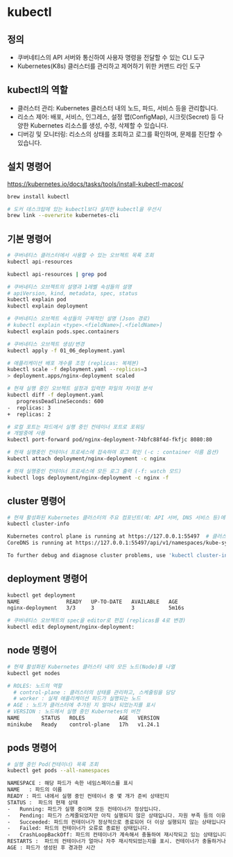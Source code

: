 # kubectl

## 정의
- 쿠버네티스의 API 서버와 통신하여 사용자 명령을 전달할 수 있는 CLI 도구
- Kubernetes(K8s) 클러스터를 관리하고 제어하기 위한 커맨드 라인 도구

## kubectl의 역할

-	클러스터 관리: Kubernetes 클러스터 내의 노드, 파드, 서비스 등을 관리합니다.
-	리소스 제어: 배포, 서비스, 인그레스, 설정 맵(ConfigMap), 시크릿(Secret) 등 다양한 Kubernetes 리소스를 생성, 수정, 삭제할 수 있습니다.
-	디버깅 및 모니터링: 리소스의 상태를 조회하고 로그를 확인하며, 문제를 진단할 수 있습니다.

## 설치 명령어
https://kubernetes.io/docs/tasks/tools/install-kubectl-macos/

```sh
brew install kubectl

# 도커 데스크탑에 있는 kubectl보다 설치한 kubectl을 우선시
brew link --overwrite kubernetes-cli
```

## 기본 명령어
```sh
# 쿠버네티스 클러스터에서 사용할 수 있는 오브젝트 목록 조회
kubectl api-resources 

kubectl api-resources | grep pod

# 쿠버네티스 오브젝트의 설명과 1레벨 속성들의 설명
# apiVersion, kind, metadata, spec, status
kubectl explain pod
kubectl explain deployment

# 쿠버네티스 오브젝트 속성들의 구체적인 설명 (Json 경로)
# kubectl explain <type>.<fieldName>[.<fieldName>]
kubectl explain pods.spec.containers

# 쿠버네티스 오브젝트 생성/변경
kubectl apply -f 01_06_deployment.yaml

# 애플리케이션 배포 개수를 조정 (replicas: 복제본)
kubectl scale -f deployment.yaml --replicas=3
> deployment.apps/nginx-deployment scaled

# 현재 실행 중인 오브젝트 설정과 입력한 파일의 차이점 분석
kubectl diff -f deployment.yaml
   progressDeadlineSeconds: 600
-  replicas: 3
+  replicas: 2

# 로컬 포트는 파드에서 실행 중인 컨테이너 포트로 포워딩
# 개발중에 사용
kubectl port-forward pod/nginx-deployment-74bfc88f4d-fkfjc 8080:80

# 현재 실행중인 컨테이너 프로세스에 접속하여 로그 확인 (-c : container 이름 옵션)
kubectl attach deployment/nginx-deployment -c nginx

# 현재 실행중인 컨테이너 프로세스에 모든 로그 출력 (-f: watch 모드)
kubectl logs deployment/nginx-deployment -c nginx -f
```

## cluster 명령어

```sh
# 현재 활성화된 Kubernetes 클러스터의 주요 컴포넌트(예: API 서버, DNS 서비스 등)에 대한 정보를 제공
kubectl cluster-info

Kubernetes control plane is running at https://127.0.0.1:55497  # 클러스터의 API 서버가 실행되고 있는 주소
CoreDNS is running at https://127.0.0.1:55497/api/v1/namespaces/kube-system/services/kube-dns:dns/proxy # 클러스터 내에서 DNS 서비스를 제공하는 CoreDNS가 실행되고 있는 주소

To further debug and diagnose cluster problems, use 'kubectl cluster-info dump'.
```

## deployment 명령어
```sh
kubectl get deployment
NAME               READY   UP-TO-DATE   AVAILABLE   AGE
nginx-deployment   3/3     3            3           5m16s

# 쿠버네티스 오브젝트의 spec을 editor로 편집 (replicas를 4로 변경)
kubectl edit deployment/nginx-deployment: 
```

## node 명령어
```sh
# 현재 활성화된 Kubernetes 클러스터 내의 모든 노드(Node)를 나열
kubectl get nodes

# ROLES: 노드의 역할
  # control-plane : 클러스터의 상태를 관리하고, 스케줄링을 담당
  # worker : 실제 애플리케이션 파드가 실행되는 노드
# AGE : 노드가 클러스터에 추가된 지 얼마나 되었는지를 표시
# VERSION : 노드에서 실행 중인 Kubernetes의 버전
NAME       STATUS   ROLES           AGE   VERSION
minikube   Ready    control-plane   17h   v1.24.1
```

## pods 명령어 
```sh
# 실행 중인 Pod(컨테이너) 목록 조회 
kubectl get pods --all-namespaces

NAMESPACE : 해당 파드가 속한 네임스페이스를 표시
NAME   : 파드의 이름
READY : 파드 내에서 실행 중인 컨테이너 중 몇 개가 준비 상태인지
STATUS :  파드의 현재 상태        
-	Running: 파드가 실행 중이며 모든 컨테이너가 정상입니다.
-	Pending: 파드가 스케줄되었지만 아직 실행되지 않은 상태입니다. 자원 부족 등의 이유로 실행되지 않을 수 있습니다.
-	Succeeded: 파드의 컨테이너가 정상적으로 종료되어 더 이상 실행되지 않는 상태입니다.
-	Failed: 파드의 컨테이너가 오류로 종료된 상태입니다.
-	CrashLoopBackOff: 파드의 컨테이너가 계속해서 충돌하여 재시작되고 있는 상태입니다.
RESTARTS :  파드의 컨테이너가 얼마나 자주 재시작되었는지를 표시. 컨테이너가 충돌하거나 수동으로 재시작되면 카운트가 증가
AGE : 파드가 생성된 후 경과한 시간


```